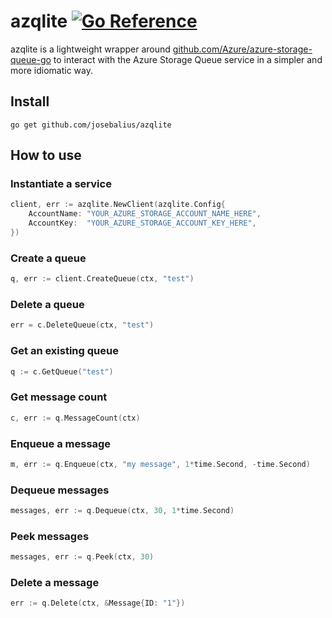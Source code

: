 # azqlite [![Go Reference](https://pkg.go.dev/badge/github.com/josebalius/azqlite.svg)](https://pkg.go.dev/github.com/josebalius/azqlite)

azqlite is a lightweight wrapper around [github.com/Azure/azure-storage-queue-go](https://github.com/Azure/azure-storage-queue-go) to interact with the Azure Storage Queue service in a simpler and more idiomatic way.

## Install

```
go get github.com/josebalius/azqlite
```

## How to use

### Instantiate a service 
```go
client, err := azqlite.NewClient(azqlite.Config{
	AccountName: "YOUR_AZURE_STORAGE_ACCOUNT_NAME_HERE",
	AccountKey:  "YOUR_AZURE_STORAGE_ACCOUNT_KEY_HERE",
})
```

### Create a queue
```go
q, err := client.CreateQueue(ctx, "test")
```

### Delete a queue
```go
err = c.DeleteQueue(ctx, "test")
```

### Get an existing queue
```go
q := c.GetQueue("test")
```

### Get message count
```go
c, err := q.MessageCount(ctx)
```

### Enqueue a message
```go
m, err := q.Enqueue(ctx, "my message", 1*time.Second, -time.Second)
```

### Dequeue messages
```go
messages, err := q.Dequeue(ctx, 30, 1*time.Second)
```

### Peek messages
```go
messages, err := q.Peek(ctx, 30)
```

### Delete a message
```go
err := q.Delete(ctx, &Message{ID: "1"})
```

